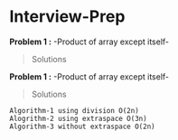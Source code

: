 # Interview-Prep #

**Problem 1 :** -Product of array except itself-

>Solutions

**Problem 1 :** -Product of array except itself-
> Solutions <br>

`Algorithm-1 using division O(2n)`<br>
`Alogrithm-2 using extraspace O(3n)`<br>
`Algorithm-3 without extraspace O(2n)`<br>


